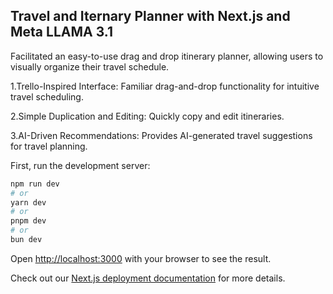 ## Travel and Iternary Planner with Next.js and Meta LLAMA 3.1

Facilitated an easy-to-use drag and drop itinerary planner, allowing users to visually organize their travel schedule.

1.Trello-Inspired Interface: Familiar drag-and-drop functionality for intuitive travel scheduling.

2.Simple Duplication and Editing: Quickly copy and edit itineraries.

3.AI-Driven Recommendations: Provides AI-generated travel suggestions for travel planning.


First, run the development server:

```bash
npm run dev
# or
yarn dev
# or
pnpm dev
# or
bun dev
```

Open [http://localhost:3000](http://localhost:3000) with your browser to see the result.


Check out our [Next.js deployment documentation](https://nextjs.org/docs/deployment) for more details.
